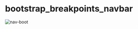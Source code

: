 # bootstrap_breakpoints_navbar


![nav-boot](https://user-images.githubusercontent.com/98649983/170519253-85396e87-c6e4-4b02-b5e0-5d49e27f7360.gif)
